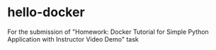 # hello-docker
For the submission of "Homework: Docker Tutorial for Simple Python Application with Instructor Video Demo" task
